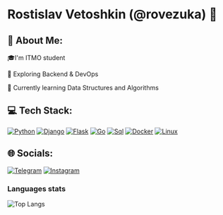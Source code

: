 # Rostislav Vetoshkin (@rovezuka) 👋


## 💫 About Me:
🎓I'm ITMO student

🎨 Exploring Backend & DevOps

🌱 Currently learning Data Structures and Algorithms

## 💻 Tech Stack:
[![Python](https://img.shields.io/badge/-Python-50C878?style=for-the-badge&logo=python)](https://github.com/rovezuka)
[![Django](https://img.shields.io/badge/-Django-50C878?style=for-the-badge&logo=django)](https://github.com/rovezuka)
[![Flask](https://img.shields.io/badge/-Flask-50C878?style=for-the-badge&logo=flask)](https://github.com/rovezuka)
[![Go](https://img.shields.io/badge/-Go-50C878?style=for-the-badge&logo=go)](https://github.com/rovezuka)
[![Sql](https://img.shields.io/badge/-sql-50C878?style=for-the-badge&logo=mysql)](https://github.com/rovezuka)
[![Docker](https://img.shields.io/badge/-docker-50C878?style=for-the-badge&logo=docker)](https://github.com/rovezuka)
[![Linux](https://img.shields.io/badge/-Linux-50C878?style=for-the-badge&logo=linux)](https://github.com/rovezuka)

## 🌐 Socials:
[![Telegram](https://img.shields.io/badge/-telegram-E0B0FF?style=for-the-badge&logo=telegram)](https://t.me/rost1kv)
[![Instagram](https://img.shields.io/badge/-instagram-E0B0FF?style=for-the-badge&logo=instagram)](https://www.instagram.com/rosqwey/)


### Languages stats

![Top Langs](https://github-readme-stats.vercel.app/api/top-langs/?username=rovezuka&hide_progress=true)